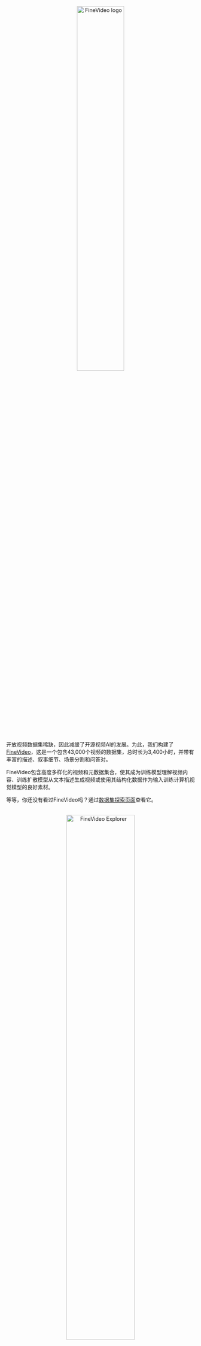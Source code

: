 <center>
    <img src="https://huggingface.co/datasets/huggingface/documentation-images/resolve/main/finevideo/logo.png" alt="FineVideo logo" style="width: 50%;"><br>
</center>

开放视频数据集稀缺，因此减缓了开源视频AI的发展。为此，我们构建了[FineVideo](https://huggingface.co/spaces/HuggingFaceFV/FineVideo-Explorer)，这是一个包含43,000个视频的数据集，总时长为3,400小时，并带有丰富的描述、叙事细节、场景分割和问答对。

FineVideo包含高度多样化的视频和元数据集合，使其成为训练模型理解视频内容、训练扩散模型从文本描述生成视频或使用其结构化数据作为输入训练计算机视觉模型的良好素材。

等等，你还没有看过FineVideo吗？通过[数据集探索页面](https://huggingface.co/spaces/HuggingFaceFV/FineVideo-Explorer)查看它。

<center>
    <br>
    <a href="https://huggingface.co/spaces/HuggingFaceFV/FineVideo-Explorer">
        <img src="https://huggingface.co/datasets/huggingface/documentation-images/resolve/main/finevideo/finevideo.gif" alt="FineVideo Explorer" style="width: 60%;">
    </a>
    <br><br>
</center>

## 目录
- [目录](#目录)
- [关于这篇博客文章](#关于这篇博客文章)
- [构建原始数据集](#构建原始数据集)
  - [过滤YouTube-Commons](#过滤youtube-commons)
  - [下载视频](#下载视频)
- [保留动态内容](#保留动态内容)
  - [词密度过滤](#词密度过滤)
  - [视觉动态性过滤](#视觉动态性过滤)
- [视频分类](#视频分类)
  - [自定义构建的分类法](#自定义构建的分类法)
  - [内容标注](#内容标注)
  - [分类法反馈循环 - 内容标注](#分类法反馈循环---内容标注)
- [贡献描述性元数据](#贡献描述性元数据)
  - [长视频 & Gemini 1.5 Pro](#长视频--gemini-15-pro)
  - [内容选择](#内容选择)
  - [使用Gemini 1.5 Pro和GPT4o进行结构化输出标注](#使用gemini-15-pro和gpt4o进行结构化输出标注)
- [精细对齐和异常过滤](#精细对齐和异常过滤)
- [未来工作](#未来工作)

## 关于这篇博客文章
在这篇博客文章中，我们分享了开发FineVideo的技术细节和代码：从[YouTube-Commons](https://huggingface.co/datasets/PleIAs/YouTube-Commons)中的190万个视频开始，到最终获得44,000个带有详细标注的视频。

一个好的开始方式是查看我们旅程的不同步骤。这些步骤涉及内容过滤、标注和输出结构化。

<center>
    <br>
    <img src="https://huggingface.co/datasets/huggingface/documentation-images/resolve/main/finevideo/dataset-creation.png" alt="Dataset Creation" style="width: 70%;">
    <figcaption style="font-style: italic;">FineVideo视频过滤和标注管道</figcaption>
    <br><br>
</center>

在接下来的部分中，我们将讨论每个步骤，并提供相关代码部分的参考。如果你更喜欢直接浏览代码，请查看我们在[Github](https://github.com/mfarre/fineVideo)上的FineVideo仓库。

首先，让我们看看我们是如何获得初始的YouTube视频列表并应用一些初步过滤的。
<br>
## 构建原始数据集

我们的旅程从[YouTube-Commons](https://huggingface.co/datasets/PleIAs/YouTube-Commons)开始：这是一个包含在YouTube上共享的CC-By许可下的视频音频转录的集合。该项目由[PleIAs](https://pleias.fr/)创建并维护，作为其语料库收集项目的一部分。
<br>
### 过滤YouTube-Commons

YouTube Commons包含多种语言的视频和转录，我们的初始任务是将其内容缩小到同一种语言。

我们过滤YouTube-Commons中的英语视频，同时收集相关元数据。通过这种初步过滤，我们收集了190万个视频、它们的闭 captions 和元数据。

以下是一些过滤和保留的元数据字段的详细信息：

**过滤**

<div style="text-align: center;margin: auto; width: 80%;">

| **字段** | **过滤值** | **描述** |
| --- | --- | --- |
| original_language | en | 英语视频 |
| transcription_language | en | 英语转录 |
</div>
<br>

**元数据字段**

<div style="text-align: center;margin: auto; width: 80%;">

  <details>
    <summary>点击展开元数据字段</summary>
    <table style="width: 100%; margin-top: 10px;">
      <tr>
        <th>字段</th>
        <th>描述</th>
      </tr>
      <tr>
        <td>acodec</td>
        <td>音频编解码器</td>
      </tr>
      <tr>
        <td>age_limit</td>
        <td>YouTube视频的年龄限制</td>
      </tr>
      <tr>
        <td>categories</td>
        <td>YouTube视频类别</td>
      </tr>
      <tr>
        <td>channel</td>
        <td>YouTube频道</td>
      </tr>
      <tr>
        <td>channel_follower_count</td>
        <td>频道订阅用户数量</td>
      </tr>
      <tr>
        <td>channel_id</td>
        <td>YouTube频道标识符</td>
      </tr>
      <tr>
        <td>character_count</td>
        <td>闭 captions 中的字符数</td>
      </tr>
      <tr>
        <td>comment_count</td>
        <td>YouTube评论数量</td>
      </tr>
      <tr>
        <td>description</td>
        <td>YouTube视频描述</td>
      </tr>
      <tr>
        <td>duration_string</td>
        <td>视频时长，格式为hh:mm:ss</td>
      </tr>
      <tr>
        <td>license</td>
        <td>视频许可证</td>
      </tr>
      <tr>
        <td>like_count</td>
        <td>YouTube视频点赞数量</td>
      </tr>
      <tr>
        <td>resolution</td>
        <td>视频分辨率，格式为宽度x高度</td>
      </tr>
      <tr>
        <td>tags</td>
        <td>YouTube视频的自由文本标签</td>
      </tr>
      <tr>
        <td>text</td>
        <td>闭 captions</td>
      </tr>
      <tr>
        <td>title</td>
        <td>YouTube视频标题</td>
      </tr>
      <tr>
        <td>upload_date</td>
        <td>YouTube上传日期</td>
      </tr>
      <tr>
        <td>vcodec</td>
        <td>视频编解码器</td>
      </tr>
      <tr>
        <td>video_id</td>
        <td>YouTube视频标识符</td>
      </tr>
      <tr>
        <td>view_count</td>
        <td>YouTube观看次数</td>
      </tr>
      <tr>
        <td>word_count</td>
        <td>闭 captions 中的单词数</td>
      </tr>
    </table>
  </details>
</div>
<br>

内容过滤和元数据收集的代码可在此处找到 [[链接](https://github.com/mfarre/fineVideo/blob/main/rawdataset/filter-yt-commons.py)]

### 下载视频

一旦我们有了190万个目标视频列表，我们成功下载了180万个视频（一些视频被频道所有者删除，一些视频更改了权限）。

我们探索了两种不同的分布式下载方法。

<u><b>选项1：Video2dataset</b></u>

video2dataset是一个开源项目 [[链接](https://github.com/iejMac/video2dataset)]，专注于分布式视频下载、转换和打包为不同的数据集格式。该项目原生支持Slurm工作负载管理器，因此我们可以在我们的CPU集群上运行它。

<center>
    <br>
    <img src="https://huggingface.co/datasets/huggingface/documentation-images/resolve/main/finevideo/video2dataset_overview.png" alt="Dataset Creation" style="width: 60%;">
    <figcaption style="font-style: italic;">来源：Video2Dataset GitHub页面</figcaption>
    <br><br>
</center>

由于我们所有集群实例都通过相同的公共IP访问互联网，我们为项目贡献了指定代理的可能性，以方便视频下载。虽然该功能尚未合并，但你可以通过我们的PR [[链接](https://github.com/iejMac/video2dataset/pull/350)] 修补video2dataset以使用代理功能。

<br>
<u><b>选项2：云批处理作业</b></u>
<br><br>
大多数云提供商都有通过简单定义执行每项作业的实例类型、定义队列并提供包含将执行的代码的容器来运行作业的可能性。

我们使用Google Cloud和AWS运行一个自制的Docker容器，使用[ytdlp](https://github.com/yt-dlp/yt-dlp)下载视频和元数据，并将结果推送到S3。

构建Docker容器的文件可在此处找到 [[代码](https://github.com/mfarre/fineVideo/tree/main/rawdataset/ytdlps3)]。

<u><b>我们的结论</b></u>

虽然Video2Dataset在有代理的情况下是可行的，并允许我们进行额外的处理步骤，但我们能够对代理进行的每秒请求数成为了瓶颈。这使我们转向云批处理作业。

## 保留动态内容

在我们的最佳视频搜索中，我们将选择范围缩小到既有视觉动作又有中等快速语速的内容。我们通过词密度过滤和视觉动态性过滤来实现这一点。

### 词密度过滤

我们以视频中的词密度作为音频动态性的代理。词密度的定义为：

`词密度 = 闭 captions 中的单词数 / 视频总时长（秒）`

通过在不同密度阈值下采样并视觉评估内容质量，我们决定删除词密度低于0.5词/秒的所有视频。

示例：

<div style="text-align: center;margin: auto; width: 50%;">

| **词密度** | **示例** |
| --- | --- |
| 0.25 | <iframe width="200" height="113" src="https://www.youtube.com/embed/mqAeYCSP1wA" frameborder="0" allow="accelerometer; autoplay; clipboard-write; encrypted-media; gyroscope; picture-in-picture" allowfullscreen></iframe> |
| 0.5  | <iframe width="200" height="113" src="https://www.youtube.com/embed/eLtOfmzdU_o" frameborder="0" allow="accelerometer; autoplay; clipboard-write; encrypted-media; gyroscope; picture-in-picture" allowfullscreen></iframe> |
| 0.75 | <iframe width="200" height="113" src="https://www.youtube.com/embed/nx9yfGgXK6s" frameborder="0" allow="accelerometer; autoplay; clipboard-write; encrypted-media; gyroscope; picture-in-picture" allowfullscreen></iframe> |
| 1.0  | <iframe width="200" height="113" src="https://www.youtube.com/embed/7xMDfivSrkg" frameborder="0" allow="accelerometer; autoplay; clipboard-write; encrypted-media; gyroscope; picture-in-picture" allowfullscreen></iframe> |

</div>

词密度过滤和探索示例的代码可在此处找到 [[链接](https://github.com/mfarre/fineVideo/blob/main/dynamicfilters/worddensityfiltering.py)]

### 视觉动态性过滤

我们重新利用FFMPEG的[Freezedetect过滤器](https://ffmpeg.org/ffmpeg-filters.html#freezedetect)来判断视频的动态性。虽然此过滤器旨在识别视频中的冻结部分（多个相同帧连续放置），但我们可以通过将`noise`参数设置为非常高的值来识别低运动块。

我们不是在整个视频上运行freezedetect，而是通过时间片段分析视频，并根据被分类为静态的片段数量来投票视频是否静态。通过手动评估，我们设置了一个阈值，如果分析的片段中有40%是低运动的，则丢弃该视频。

经过此过滤后丢弃的一些内容类型：
<div style="text-align: center;margin: auto; width: 50%;">

| **类型** | **示例** |
| --- | --- |
| 静态图像配音乐 | <iframe width="200" height="113" src="https://www.youtube.com/embed/-3PjwEGxu9w" frameborder="0" allow="accelerometer; autoplay; clipboard-write; encrypted-media; gyroscope; picture-in-picture" allowfullscreen></iframe> |
| 演示屏幕录制 | <iframe width="200" height="113" src="https://www.youtube.com/embed/-72DqMfjtF8" frameborder="0" allow="accelerometer; autoplay; clipboard-write; encrypted-media; gyroscope; picture-in-picture" allowfullscreen></iframe> |
| 高度静态的人对着摄像头说话 | <iframe width="200" height="113" src="https://www.youtube.com/embed/0-KRYKbg_T8" frameborder="0" allow="accelerometer; autoplay; clipboard-write; encrypted-media; gyroscope; picture-in-picture" allowfullscreen></iframe> |

</div>

分类视频动态性的DockerFile和代码可在此处找到 [[链接](https://github.com/mfarre/fineVideo/tree/main/dynamicfilters/videodynamismfiltering)]

从分析的180万个视频中，经过此步骤后我们保留了60万个动态视频。在这一阶段，我们深入研究视频内容，这对于确保数据集的多样性至关重要。

## 视频分类

为了实现最多样化的内容选择，我们使用闭 captions 和YouTube元数据对60万个过滤后的资产进行分类。为了在分类过程中获得控制，我们创建了一个分类法，并指导标注过程以遵循该分类法。

### 自定义构建的分类法

我们使用GPT4-o引导自定义构建的分类法，并由信息科学家审查和调整。该分类法包含126个细分类别，分为多个层次。这种多层次的方法允许FineVideo的用户根据其特定用例对数据集进行切片。

![分类法](https://huggingface.co/datasets/huggingface/documentation-images/resolve/main/finevideo/taxonomy.png)

分类法也可在JSON中找到 [[链接](https://github.com/mfarre/fineVideo/blob/main/videocategorization/content_taxonomy.json)]

通过初始版本的分类法，我们开始内容标注，并通过查看内容标注的结果，在信息科学家的帮助下，我们相应地调整了分类法。

### 内容标注

我们使用Llama 3.1 70B通过Text Generation Inference [TGI](https://github.com/huggingface/text-generation-inference) [[代码](https://github.com/mfarre/fineVideo/tree/main/videocategorization)]对视频进行分类。

提示需要多次迭代以确保答案严格是我们分类法中的一个类别。在我们的提示评估过程中，我们发现通过从提示中删除现有的YouTube标签和类别，结果的质量显著提高：YouTube元数据使Llama 3.1生成的文本偏向于YouTube提供的类别之一。

```python
prompt_template = """
给定这些类别：{leaves}
根据其闭 captions 和一些元数据细节对YouTube视频进行分类。仅返回所选类别，不要返回其他内容！
标题：{title}
描述：{description}
频道：{channel}
闭 captions：{closed_caption}
"""
```

### 分类法反馈循环 - 内容标注

<center>
    <br>
    <img src="https://huggingface.co/datasets/huggingface/documentation-images/resolve/main/<center>
    <img src="https://huggingface.co/datasets/huggingface/documentation-images/resolve/main/finevideo/categorization-feedback-loop.png" alt="Categorization feedback loop" style="width: 40%;">
    <figcaption style="font-style: italic;">分类法调整在内容分类过程中的反馈循环</figcaption>
    <br><br>
</center>

信息科学家的角色之一是随着时间的推移对分类法进行调整，以添加新类别或在需要时增加一些额外的区分度。

使用LLMs进行内容分类将分类法的调整时间从几个月/年缩短到几小时。此外，在某些情况下，我们创建了专门用于丢弃敏感视频的类别，例如属于`Firearms & Weapons`和`Substance Use & Drugs`的视频。

## 贡献描述性元数据

在这一阶段，我们有三个视频级别的元数据来源：
* 视频类别（使用Llama 3.1推断）
* YouTube元数据（标题、描述）
* YouTube-Commons的转录

为了在视频理解领域做出贡献，我们决定深入到时间码级别的元数据，例如活动、对象、叙事和编辑方面。

虽然我们考虑过将人工标注作为主动学习设置的一部分，其中一个或多个模型提出标注，人工进行QA步骤，但我们发现Gemini是一个很好的解决方案，特别是在我们限制了输入视频长度和输出格式的情况下。

### 长视频 & Gemini 1.5 Pro

我们深入研究了Gemini 1.5 Pro，迭代我们的提示并测试了不同内容长度。

由于其限制为1M个token，这大约相当于~1小时的视频，我们被迫丢弃超过1小时的视频。

为了克服这种情况，我们尝试加速超过1小时的视频，以便适应Gemini的上下文。

<center>
    <br>
    <img src="https://huggingface.co/datasets/huggingface/documentation-images/resolve/main/finevideo/gemini-context-cartoon.png" alt="Gemini context" style="width: 80%;">
    <figcaption style="font-style: italic;">探索：加速视频以适应Gemini的上下文</figcaption>
    <br><br>
</center>

虽然在高层次上似乎有效，但当我们开始查看细节时，我们发现只有视频的前几分钟被准确标注。

发现质量在长视频上下降，我们想知道这是否会影响我们其余的视频？通过采样不同长度的视频并检查标注的视频覆盖率，我们发现超过10分钟的视频质量有所下降。

为了与我们的目标一致，即向社区提供高质量的数据，我们丢弃了超过10分钟的视频。

### 内容选择

由于每小时的视频使用Gemini标注成本超过5美元，我们不能标注所有经过过滤的视频。因此，我们希望确保在所有主题上都有良好的覆盖，并在内容多样性和预算之间找到一个良好的平衡。我们将此大小约束设置为4,000小时的视频。

为了从60万个视频中选择4,000小时的内容，我们准备了一个算法，该算法平衡了内容类别、用户参与度和频道代表性，以达到目标时长。

<div style="display: flex; align-items: flex-start;">

  <!-- 左侧图片 -->
  <div style="flex: 1; text-align: center;">
    <img src="https://huggingface.co/datasets/huggingface/documentation-images/resolve/main/finevideo/oracle-flow.png" alt="Oracle Flow" style="max-width: 100%; height: auto;clip-path: inset(0px 0px 3px 0px);">
    <p><em>算法流程图</em></p>
  </div>

  <!-- 右侧文本 -->
  <div style="flex: 1; padding-left: 20px;">
    <br><br><br>
    <h3>内容选择算法的一些关键部分：</h3>
    <ul>
      <li><strong>活动评分</strong>：我们通过结合评论、观看和点赞数量计算每个视频的参与度指标，并赋予不同权重。此评分有助于优先考虑与观众产生共鸣的视频。</li><br><br>
      <li><strong>视频选择</strong>：此步骤迭代选择视频以达到目标时长，同时确保多样性。它在高参与度内容和各种类别及频道的代表性之间进行平衡，使用惩罚系统避免任何单一频道的过度代表。</li><br><br>
      <li><strong>最终调整</strong>：我们调整选择以尽可能接近目标时长，而不超过它。它按时长对选定的视频进行排序，并将它们添加到最终列表中，直到达到最接近目标总时长的可能。</li>
    </ul>
  </div>
</div>

<!-- 图片和文本下方的附加文本 -->
<div style="margin-top: 20px;">
  <p>代码可在此处找到 <a href="https://github.com/mfarre/fineVideo/blob/main/contentselection/oracle.py" target="_blank">[链接]</a>。</p>
</div>

<br>

### 使用Gemini 1.5 Pro和GPT4o进行结构化输出标注

<u><b>为什么需要结构化数据？</b></u>

我们构建FineVideo的目标之一是提供结构化数据，以赋能我们的社区：如果你正在研究多模态LLMs，你可以对数据进行切片，并决定哪些类别适合你的预训练或微调组合。如果你更关注计算机视觉，你可以直接使用数据集来训练基于FineVideo中包含的数值类别的分类器，例如动态性评分、场景边界或音视频相关性评分。

<u><b>结构化数据和Gemini 1.5</u></b>

Gemini 1.5 Pro允许通过提供模式生成基于JSON的输出。我们探索了这一功能，并很快意识到两个问题：

- 我们无法将原始模式适应Gemini，因为我们的模式非常复杂
- 当我们尝试使用稍微简化的模式（仍然相当复杂）时，Gemini结果的质量显著下降：大多数场景类型的数据（角色、活动、道具）丢失。我们尝试将提示拆分为多个提示，并将不同的提示匹配到模式的不同部分，但没有取得太大成功。

我们观察到的完全符合其他研究人员的经验：添加具体的模式约束可能会降低性能。（[Let Me Speak Freely? A Study on the Impact of Format Restrictions on Performance of Large Language Models](https://huggingface.co/papers/2408.02442)）。

我们的解决方案依赖于使用Gemini 1.5生成自由文本，并添加第二步处理步骤，将Gemini的结果与我们的模式对齐。

我们使用的Gemini提示如下：

```
研究视频并提供以下关于视频和构成它的语义场景的详细信息：

- characterList: 在整个视频中出现的角色列表，以及一个视觉描述，应该允许我只看一张他们的图片就能识别他们。
- scenes: 场景列表，具有以下属性：
  - 场景的开始/结束时间戳
  - 场景中出现的所有角色列表
  - 所有活动及其时间戳列表
  - 所有道具及其时间戳列表
  - 所有视频编辑细节及其开始/结束时间戳列表。细节包括过渡、效果、音乐以及建议，如可以删除的场景片段及其原因
  - 场景情绪，并附上视觉效果、音频和上下文如何贡献的说明。使用以下分类法，仅返回名称：{"moods":{"Positive":[{"name":"Happy","description":"Feeling joyful, content, or delighted."},{"name":"Excited","description":"Feeling enthusiastic, energetic, or eager."},{"name":"Calm","description":"Feeling peaceful, relaxed, or serene."},{"name":"Grateful","description":"Feeling appreciative or thankful."},{"name":"Proud","description":"Feeling satisfied with one's achievements or the achievements of others."}],"Negative":[{"name":"Sad","description":"Feeling down, unhappy, or sorrowful."},{"name":"Angry","description":"Feeling irritated, frustrated, or furious."},{"name":"Anxious","description":"Feeling nervous, worried, or uneasy."},{"name":"Lonely","description":"Feeling isolated, disconnected, or abandoned."},{"name":"Bored","description":"Feeling uninterested, disengaged, or restless."}],"Neutral":[{"name":"Indifferent","description":"Feeling neither particularly positive nor negative."},{"name":"Content","description":"Feeling satisfied but not overly excited."},{"name":"Curious","description":"Feeling interested or inquisitive without strong emotion."},{"name":"Confused","description":"Feeling uncertain or unclear but without strong negative feelings."},{"name":"Pensive","description":"Feeling thoughtful or reflective without strong emotional engagement."}]}}
    - 场景内的特定情绪变化时刻，报告时间戳以及我们在任何维度（视觉/听觉）中的过渡
  - 场景叙事进展和情节发展
    - 场景内的特定叙事时刻。报告时间戳和发生的事情
  - 角色互动和动态描述及其开始/结束时间戳
  - 特定主题元素和描述
  - 特定相关事件，以创建更深层次的意义和潜台词，未明确说明但有助于内容的丰富性和深度，时间戳和描述
  - 场景动态性评分。评分范围为0到1。1为高度动态
  - 音视频相关性评分。评分范围为0到1。0表示我们看到的内容与语音不相关，1表示高度相关

- storylines: 找到的不同故事线列表以及哪些场景属于它。
  - 指定高潮（场景和时间戳），如果内容呈现叙事故事，或者更像是一个事实或非叙事信息的集合
  - 如果有不属于故事线的场景，解释这些场景如何对视频做出贡献
- 从整体视频和故事线来看，哪些视频片段可以修剪以使其更具动态性？
- q&a: 关于视频的5个问答列表，重点关注细节（对象和/或活动）、整体故事推理和情绪。尽可能关注音频和视频中捕捉到的Q&A方面，仅通过查看转录难以获得。
```
<br>
<u><b>添加Instructor</u></b>

一旦Gemini处理了结果，我们使用[Instructor](https://github.com/jxnl/instructor/)对其进行解析：一个基于Pydantic的库，用于在给定模式的情况下实现结构化输出。请参见下表中的示例。

Instructor允许我们使用不同的模型来将Gemini的自由文本转换为我们定义的Pydantic模式。我们尝试了Gemini和GPT4o，并最终选择了GPT4o，因为其成功率更高。

<div style="text-align: center;margin: auto; width: 100%; font-size: 12px;">
<table>
  <thead>
    <tr>
      <th><strong>视频</strong></th>
      <th><strong>Gemini输出</strong></th>
      <th><strong>Instructor输出</strong></th>
    </tr>
  </thead>
  <tbody>
    <tr>
      <td>
        <iframe width="200" height="113" src="https://www.youtube.com/embed/-E9Te2S1gXY" frameborder="0" allow="accelerometer; autoplay; clipboard-write; encrypted-media; gyroscope; picture-in-picture" allowfullscreen></iframe>
      </td>
      <td>
        <pre style="line-height: 1.0;"><code>

CharacterList:
Man Slim build, brown eyes, shaved sides, black hoodie with colorful logo, black pants.
Scenes
Scene 1
Start 0:00 End 0:55
Characters: [Man]
Activities:
Introduces bus
Describes peaceful location with cows
Props: Bus, cows, deck.
Mood:Excited, adventure.
Narrative Progression:
Introduction to bus.
Tour begins outside, highlighting nature and relaxation.
Dynamism Score 0.7 
Audio-Visual Correlation 1
        </code></pre>
      </td>
      <td>
        <pre style="line-height: 1.0;"><code>
{
  "title": "Bertie the Bus Tour",
  "description": "Guided tour of converted bus.",
  "characterList": [
    {
      "name": "Narrator",
      "description": "Slim build, brown eyes, shaved sides, black hoodie with colorful logo, black pants."
    }
  ],
  "scenes": [
    {
      "sceneId": 1,
      "title": "Introduction to Bus",
      "timestamps": {
        "start": "0:00",
        "end": "0:55"
      },
      "cast": ["Narrator"],
      "activities": [
        "Narrator speaks in front of bus",
        "Shows outdoor deck with chairs, cows nearby."
      ],
      "props": ["Bus", "Deck", "Cows"],
      "mood": "Excited, adventure."
    }
  ],
  "dynamismScore": 0.7,
  "audioVisualCorrelation": 1
}
        </code></pre>
      </td>
    </tr>
  </tbody>
</table>

</div>

<br>
值得注意的是，Gemini的内容过滤会丢弃一些视频，这是使用Gemini时可能发生的情况。在我们的案例中，由于我们目标的内容量，Gemini过滤掉的总分钟数可以忽略不计。

标注视频的完整代码可在此处找到 [[链接](https://github.com/mfarre/fineVideo/blob/main/contentannotation/video2annotation.py)]。
<br>
## 精细对齐和异常过滤

在视频标注并将其数据正确对齐到我们的模式后，我们查看数据的时域，并确保其与视频对齐：Gemini 1.5以每秒1帧的速度读取视频，而视频通常有25-29帧每秒。在我们的精细对齐中，我们确保Gemini 1.5提供的场景边界与视频中的正确帧匹配。

我们还使用这种时域对齐来丢弃Gemini停止提供有用数据且视频部分被错误标注的情况。请注意，由于我们在管道早期丢弃了所有超过10分钟的内容，因此质量差的数据视频数量可以忽略不计（低于0.5%）。

<center>
    <br>
    <img src="https://huggingface.co/datasets/huggingface/documentation-images/resolve/main/finevideo/fine-alignment.png" alt="Fine Alignment" style="width: 60%;">
    <figcaption style="font-style: italic;">精细元数据 - 视频场景边界到镜头对齐作为丢弃异常值的机制</figcaption>
    <br><br>
</center>

视频对齐的代码可在此处找到 [[链接](https://github.com/mfarre/fineVideo/blob/main/finealignment/video_alignment.py)]

## 未来工作

我们目前正在准备使用FineVideo训练多模态LLM，我们计划在完成后与社区分享模型权重和训练配方。

我们也对FineVideo的其他扩展持开放态度，请告诉我们你希望看到什么！
